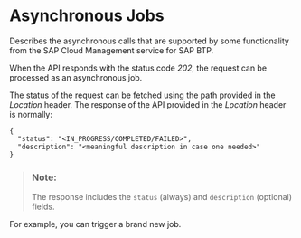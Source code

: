 <!-- loio0a0a6ab0ad114d72a6611c1c6b21683e -->

# Asynchronous Jobs

Describes the asynchronous calls that are supported by some functionality from the SAP Cloud Management service for SAP BTP.

When the API responds with the status code *202*, the request can be processed as an asynchronous job.

The status of the request can be fetched using the path provided in the *Location* header. The response of the API provided in the *Location* header is normally:

```
{
  "status": "<IN_PROGRESS/COMPLETED/FAILED>",
  "description": "<meaningful description in case one needed>"
}
```

> ### Note:  
> The response includes the `status` \(always\) and `description` \(optional\) fields.

For example, you can trigger a brand new job.

